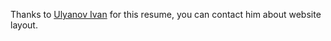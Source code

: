 Thanks to [Ulyanov Ivan](https://github.com/Ulyanov-programmer) for this resume, you can contact him about website layout.
